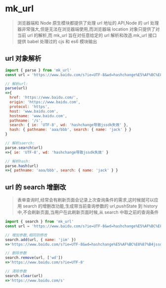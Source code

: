 # mk_url

> 浏览器端和 Node 原生模块都提供了处理 url 地址的 API,Node 的 url 处理器非常强大,但是无法在浏览器端使用,而浏览器端 location 对象只提供了对当前 url 的解析,而 mk_url 旨在对任意给定的 url 解析和改造.
> ​ mk_url 接口提供 babel 处理过的 cjs 和 es6 模块输出

## url 对象解析

```javascript
import { parse } from 'mk_url'
const url = 'https://www.baidu.com/s?ie=UTF-8&wd=hashchange%E5%AF%BC%E8%87%B4jssdk%E5%A4%B1%E6%95%88#aaa/bbb?name=jack'

// 解析url:
parse(url)
=>{
  href: 'https://www.baidu.com/',
  origin: 'https://www.baidu.com',
  protocol: 'https',
  host: 'www.baidu.com',
  hostname: 'www.baidu.com',
  pathname: '/s',
  search: { ie: 'UTF-8', wd: 'hashchange导致jssdk失效' },
  hash: { pathname: 'aaa/bbb', search: { name: 'jack' } }
}

// 解析saerch:
parse.search(url)
=>{ ie: 'UTF-8', wd: 'hashchange导致jssdk失效' }

// 解析hash:
parse.hash(url)
=>{ pathname: 'aaa/bbb', search: { name: 'jack' } }
```

## url 的 search 增删改

> 表单查询时,经常会有刷新页面会记录上次查询条件的需求,这时候就可以应用 search 的增删改功能,生成带当前查询参数的 url,pushState 到 history 中,不会刷新页面,当用户在此刷新页面时候,从 search 中取之前的查询条件

```javascript
import { search } from 'mk_url'
const url = 'https://www.baidu.com/s?ie=UTF-8&wd=hashchange%E5%AF%BC%E8%87%B4jssdk%E5%A4%B1%E6%95%88'

// 增加参数,相同则修改
search.add(url, { name: 'jim' })
=>'https://www.baidu.com/s?ie=UTF-8&wd=hashchange%E5%AF%BC%E8%87%B4jssdk%E5%A4%B1%E6%95%88&name=jim'

// 删除参数
search.remove(url, ['wd'])
=>'https://www.baidu.com/s?ie=UTF-8'

// 清除参数
search.clear(url)
=>'https://www.baidu.com/s'
```
